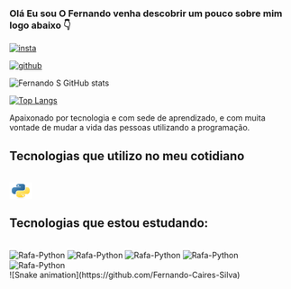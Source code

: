 ### Olá Eu sou O Fernando  venha descobrir um pouco sobre mim logo abaixo 👇

[![insta](https://img.shields.io/badge/Instagram-E4405F?style=for-the-badge&logo=instagram&logoColor=white
)](https://www.instagram.com/fernandocairess/)

[![github](https://img.shields.io/badge/GitHub-100000?style=for-the-badge&logo=github&logoColor=white
)](https://github.com/Fernando-Caires-Silva)

![Fernando S GitHub stats](https://github-readme-stats.vercel.app/api?username=Fernando-Caires-Silva&show_icons=true&theme=dracula)

[![Top Langs](https://github-readme-stats.vercel.app/api/top-langs/?username=Fernando-Caires-Silva&layout=pie)](https://github.com/anuraghazra/github-readme-stats)


Apaixonado por tecnologia e com sede de aprendizado, e com muita vontade de mudar a vida das pessoas utilizando a programação.

## Tecnologias que utilizo no meu cotidiano
<div style="display: inline_block"><br/>
    <img align="center" alt="Rafa-Python" height="30" width="40" src="https://raw.githubusercontent.com/devicons/devicon/master/icons/python/python-original.svg">

## Tecnologias que estou estudando:

<div style="display:inline_block"><br/>
   <img align="center" alt="Rafa-Python" height="30" width="40" src="https://cdn.jsdelivr.net/gh/devicons/devicon/icons/nodejs/nodejs-original.svg">
   <img align="center" alt="Rafa-Python" height="30" width="40" src="https://cdn.jsdelivr.net/gh/devicons/devicon/icons/java/java-original-wordmark.svg">
   <img align="center" alt="Rafa-Python" height="30" width="40" src="https://cdn.jsdelivr.net/gh/devicons/devicon/icons/cplusplus/cplusplus-original.svg">
   <img align="center" alt="Rafa-Python" height="30" width="40" src="https://cdn.jsdelivr.net/gh/devicons/devicon/icons/csharp/csharp-original.svg">
   <img align="center" alt="Rafa-Python" height="30" width="40" src="https://cdn.jsdelivr.net/gh/devicons/devicon/icons/php/php-plain.svg">
</div>
    
<div>
![Snake animation](https://github.com/Fernando-Caires-Silva)
    </div>
